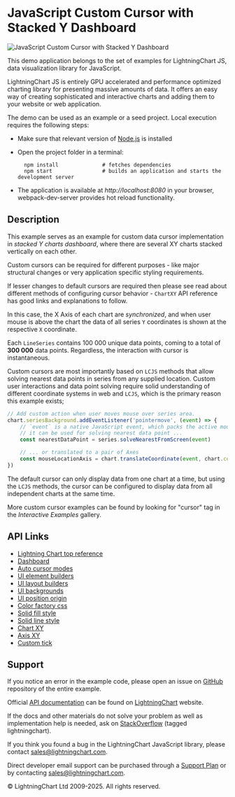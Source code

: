 # JavaScript Custom Cursor with Stacked Y Dashboard

![JavaScript Custom Cursor with Stacked Y Dashboard](customCursorStackedY-darkGold.png)

This demo application belongs to the set of examples for LightningChart JS, data visualization library for JavaScript.

LightningChart JS is entirely GPU accelerated and performance optimized charting library for presenting massive amounts of data. It offers an easy way of creating sophisticated and interactive charts and adding them to your website or web application.

The demo can be used as an example or a seed project. Local execution requires the following steps:

-   Make sure that relevant version of [Node.js](https://nodejs.org/en/download/) is installed
-   Open the project folder in a terminal:

          npm install              # fetches dependencies
          npm start                # builds an application and starts the development server

-   The application is available at _http://localhost:8080_ in your browser, webpack-dev-server provides hot reload functionality.


## Description

This example serves as an example for custom data cursor implementation in _stacked Y charts dashboard_, where there are several XY charts stacked vertically on each other.

Custom cursors can be required for different purposes - like major structural changes or very application specific styling requirements.

If lesser changes to default cursors are required then please see read about different methods of configuring cursor behavior - `ChartXY` API reference has good links and explanations to follow.

In this case, the X Axis of each chart are _synchronized_, and when user mouse is above the chart the data of all series `Y` coordinates is shown at the respective `X` coordinate.

Each `LineSeries` contains 100 000 unique data points, coming to a total of **300 000** data points. Regardless, the interaction with cursor is instantaneous.

Custom cursors are most importantly based on `LCJS` methods that allow solving nearest data points in series from any supplied location.
Custom user interactions and data point solving require solid understanding of different coordinate systems in web and `LCJS`, which is the primary reason this example exists;

```javascript
// Add custom action when user moves mouse over series area.
chart.seriesBackground.addEventListener('pointermove', (event) => {
    // `event` is a native JavaScript event, which packs the active mouse location in `clientX` and `clientY` properties.
    // it can be used for solving nearest data point ...
    const nearestDataPoint = series.solveNearestFromScreen(event)

    // ... or translated to a pair of Axes
    const mouseLocationAxis = chart.translateCoordinate(event, chart.coordsAxis)
})
```

The default cursor can only display data from one chart at a time, but using the `LCJS` methods, the cursor can be configured to display data from all independent charts at the same time.

More custom cursor examples can be found by looking for "cursor" tag in the _Interactive Examples_ gallery.


## API Links

* [Lightning Chart top reference]
* [Dashboard]
* [Auto cursor modes]
* [UI element builders]
* [UI layout builders]
* [UI backgrounds]
* [UI position origin]
* [Color factory css]
* [Solid fill style]
* [Solid line style]
* [Chart XY]
* [Axis XY]
* [Custom tick]


## Support

If you notice an error in the example code, please open an issue on [GitHub][0] repository of the entire example.

Official [API documentation][1] can be found on [LightningChart][2] website.

If the docs and other materials do not solve your problem as well as implementation help is needed, ask on [StackOverflow][3] (tagged lightningchart).

If you think you found a bug in the LightningChart JavaScript library, please contact sales@lightningchart.com.

Direct developer email support can be purchased through a [Support Plan][4] or by contacting sales@lightningchart.com.

[0]: https://github.com/Arction/
[1]: https://lightningchart.com/lightningchart-js-api-documentation/
[2]: https://lightningchart.com
[3]: https://stackoverflow.com/questions/tagged/lightningchart
[4]: https://lightningchart.com/support-services/

© LightningChart Ltd 2009-2025. All rights reserved.


[Lightning Chart top reference]: https://lightningchart.com/js-charts/api-documentation/v8.0.0/interfaces/LightningChart.html
[Dashboard]: https://lightningchart.com/js-charts/api-documentation/v8.0.0/classes/Dashboard.html
[Auto cursor modes]: https://lightningchart.com/js-charts/api-documentation/v8.0.0/enums/AutoCursorModes.html
[UI element builders]: https://lightningchart.com/js-charts/api-documentation/v8.0.0/variables/UIElementBuilders.html
[UI layout builders]: https://lightningchart.com/js-charts/api-documentation/v8.0.0/variables/UILayoutBuilders.html
[UI backgrounds]: https://lightningchart.com/js-charts/api-documentation/v8.0.0/variables/UIBackgrounds.html
[UI position origin]: https://lightningchart.com/js-charts/api-documentation/v8.0.0/variables/UIOrigins.html
[Color factory css]: https://lightningchart.com/js-charts/api-documentation/v8.0.0/functions/ColorCSS.html
[Solid fill style]: https://lightningchart.com/js-charts/api-documentation/v8.0.0/classes/SolidFill.html
[Solid line style]: https://lightningchart.com/js-charts/api-documentation/v8.0.0/classes/SolidLine.html
[Chart XY]: https://lightningchart.com/js-charts/api-documentation/v8.0.0/classes/ChartXY.html
[Axis XY]: https://lightningchart.com/js-charts/api-documentation/v8.0.0/classes/Axis.html
[Custom tick]: https://lightningchart.com/js-charts/api-documentation/v8.0.0/classes/CustomTick.html

